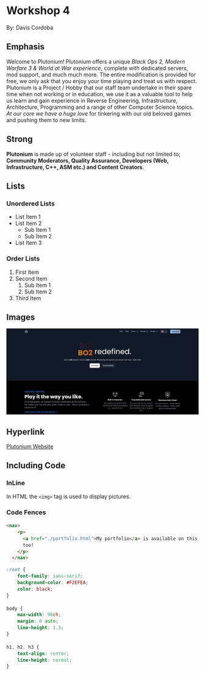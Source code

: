 # Workshop 4

By: Davis Cordoba

## Emphasis 

Welcome to Plutonium! Plutonium offers a unique _Black Ops 2, Modern Warfare 3 & World at War experience_, complete with dedicated servers, mod support, and much much more. The entire modification is provided for free, we only ask that you enjoy your time playing and treat us with respect. Plutonium is a Project / Hobby that our staff team undertake in their spare time when not working or in education, we use it as a valuable tool to help us learn and gain experience in Reverse Engineering, Infrastructure, Architecture, Programming and a range of other Computer Science topics. _At our core we have a huge love_ for tinkering with our old beloved games and pushing them to new limits.


## Strong

**Plutonium** is made up of volunteer staff - including but not limited to; **Community Moderators, Quality Assurance, Developers (Web, Infrastructure, C++, ASM etc.) and Content Creators**. 


## Lists



### Unordered Lists

- List Item 1
- List Item 2
    - Sub Item 1
    - Sub Item 2
- List Item 3


### Order Lists

1. First Item
2. Second Item
    1. Sub Item 1
    2. Sub Item 2
3. Third Item


## Images

![The Main page of the Plutonium Website to play CoD BO1, BO2, MW3, etc.](./img/Plutonium2.png)

## Hyperlink

[Plutonium Website](https://plutonium.pw/)


## Including Code


### InLine

In HTML the `<img>` tag is used to display pictures.

### Code Fences

```html
<nav>
    <p>
      <a href="./portfolio.html">My portfolio</a> is available on this site,
      too!
    </p>
  </nav>
```

```css
:root {
    font-family: sans-serif;
    background-color: #F2EFEA;
    color: black;
}

body {
    max-width: 90ch;
    margin: 0 auto;
    line-height: 1.5;
}

h1, h2, h3 {
    text-align: center;
    line-height: normal;
}
```
